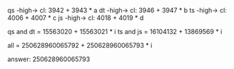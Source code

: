 qs -high-> cl: 3942 + 3943 * a
dt -high-> cl: 3946 + 3947 * b
ts -high-> cl: 4006 + 4007 * c
js -high-> cl: 4018 + 4019 * d


qs and dt = 15563020 + 15563021 * i
ts and js = 16104132 + 13869569 * i

all = 250628960065792 + 250628960065793 * i

answer: 250628960065793